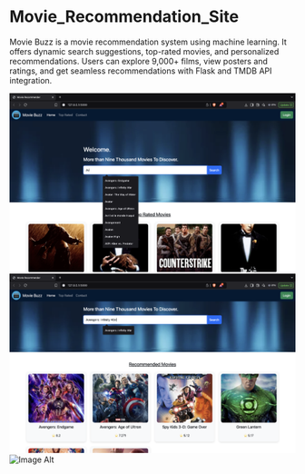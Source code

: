 # Movie_Recommendation_Site
Movie Buzz is a movie recommendation system using machine learning. It offers dynamic search suggestions, top-rated movies, and personalized recommendations. Users can explore 9,000+ films, view posters and ratings, and get seamless recommendations with Flask and TMDB API integration.

![Image Alt](https://github.com/BahauddinSakib/Movie_Recommendation_Site/blob/b78899987a43c79ccf51c2737771585aa0e1f65e/Pic1.png)
![Image Alt](https://github.com/BahauddinSakib/Movie_Recommendation_Site/blob/18264efdb0957f341ca6a7ce367f3632c0f4b511/Pic2.png)
![Image Alt]()

